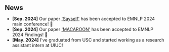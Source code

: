 <h1 id="news"></h1>

<h2 style="margin: 30px 0px 10px;">News</h2>

<ul>
<li><strong>[Sep. 2024]</strong> Our paper <span style="color:#f59ab2"><a href="https://arxiv.org/abs/2405.20974">'Sayself'</a></span> has been accepted to EMNLP 2024 main conference! 🎉</li>
<li><strong>[Sep. 2024]</strong> Our paper <span style="color:#f59ab2"><a href="https://arxiv.org/abs/2406.14137">'MACAROON'</a></span> has been accepted to EMNLP 2024 Findings! 🍾</li>
<li><strong>[May. 2024]</strong> I've graduated from USC and started working as a research assistant intern at UIUC!</li>
</div>
</ul>
